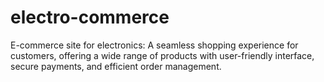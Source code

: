 # electro-commerce
E-commerce site for electronics: A seamless shopping experience for customers, offering a wide range of products with user-friendly interface, secure payments, and efficient order management.
